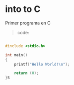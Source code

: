 # **into to C**
Primer programa en C

> code:

```c

#include <stdio.h>

int main()
{
	printf("Hello World!\n");

	return (0);
}S
```